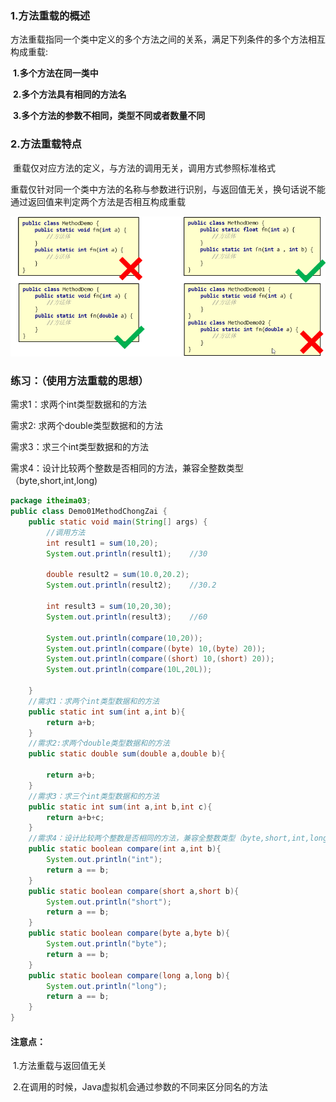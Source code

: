 ### 1.方法重载的概述

​	方法重载指同一个类中定义的多个方法之间的关系，满足下列条件的多个方法相互构成重载:

​		**1.多个方法在同一类中**

​		**2.多个方法具有相同的方法名**

​		**3.多个方法的参数不相同，类型不同或者数量不同**

### 2.方法重载特点

​	重载仅对应方法的定义，与方法的调用无关，调用方式参照标准格式

​	重载仅针对同一个类中方法的名称与参数进行识别，与返回值无关，换句话说不能通过返回值来判定两个方法是否相互构成重载

![47-1](.\img\47-1.jpg)

### 练习：（使用方法重载的思想）

需求1：求两个int类型数据和的方法

需求2:   求两个double类型数据和的方法

需求3：求三个int类型数据和的方法

需求4：设计比较两个整数是否相同的方法，兼容全整数类型（byte,short,int,long)

```java
package itheima03;
public class Demo01MethodChongZai {
    public static void main(String[] args) {
        //调用方法
        int result1 = sum(10,20);
        System.out.println(result1);    //30

        double result2 = sum(10.0,20.2);
        System.out.println(result2);    //30.2

        int result3 = sum(10,20,30);
        System.out.println(result3);    //60

        System.out.println(compare(10,20));
        System.out.println(compare((byte) 10,(byte) 20));
        System.out.println(compare((short) 10,(short) 20));
        System.out.println(compare(10L,20L));

    }
    //需求1：求两个int类型数据和的方法
    public static int sum(int a,int b){
        return a+b;
    }
    //需求2:求两个double类型数据和的方法
    public static double sum(double a,double b){

        return a+b;
    }
    //需求3：求三个int类型数据和的方法
    public static int sum(int a,int b,int c){
        return a+b+c;
    }
    //需求4：设计比较两个整数是否相同的方法，兼容全整数类型（byte,short,int,long)
    public static boolean compare(int a,int b){
        System.out.println("int");
        return a == b;
    }
    public static boolean compare(short a,short b){
        System.out.println("short");
        return a == b;
    }
    public static boolean compare(byte a,byte b){
        System.out.println("byte");
        return a == b;
    }
    public static boolean compare(long a,long b){
        System.out.println("long");
        return a == b;
    }
}
```

#### 注意点：

​	1.方法重载与返回值无关

​	2.在调用的时候，Java虚拟机会通过参数的不同来区分同名的方法